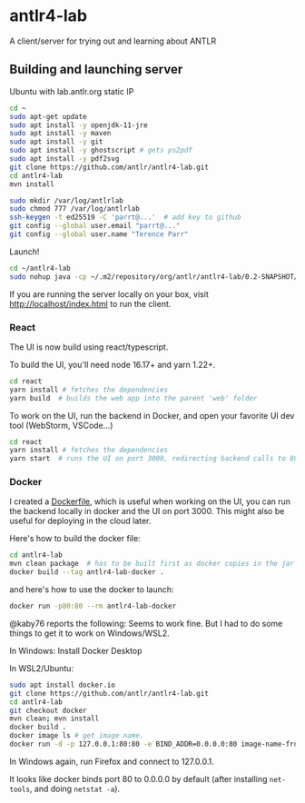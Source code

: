 # antlr4-lab
A client/server for trying out and learning about ANTLR

## Building and launching server

Ubuntu with lab.antlr.org static IP

```bash
cd ~
sudo apt-get update
sudo apt install -y openjdk-11-jre
sudo apt install -y maven
sudo apt install -y git
sudo apt install -y ghostscript # gets ps2pdf
sudo apt install -y pdf2svg
git clone https://github.com/antlr/antlr4-lab.git
cd antlr4-lab
mvn install

sudo mkdir /var/log/antlrlab
sudo chmod 777 /var/log/antlrlab
ssh-keygen -t ed25519 -C 'parrt@...'  # add key to github
git config --global user.email "parrt@..."
git config --global user.name "Terence Parr"
```

Launch!

```bash
cd ~/antlr4-lab
sudo nohup java -cp ~/.m2/repository/org/antlr/antlr4-lab/0.2-SNAPSHOT/antlr4-lab-0.2-SNAPSHOT-complete.jar org.antlr.v4.server.ANTLRHttpServer
```

If you are running the server locally on your box, visit [http://localhost/index.html](http://localhost/index.html) to run the client.

### React

The UI is now build using react/typescript.

To build the UI, you'll need node 16.17+ and yarn 1.22+.

````bash
cd react
yarn install # fetches the dependencies
yarn build  # builds the web app into the parent 'web' folder
````

To work on the UI, run the backend in Docker, and open your favorite UI dev tool (WebStorm, VSCode...)

````bash
cd react
yarn install # fetches the dependencies
yarn start  # runs the UI on port 3000, redirecting backend calls to 80
````


### Docker

I created a [Dockerfile](Dockerfile), which is useful when working on the UI, you can run the backend locally in docker and the UI on port 3000. This might also be useful for deploying in the cloud later.

Here's how to build the docker file:

```bash
cd antlr4-lab
mvn clean package  # has to be built first as docker copies in the jar
docker build --tag antlr4-lab-docker .
```

and here's how to use the docker to launch:

```bash
docker run -p80:80 --rm antlr4-lab-docker
```

@kaby76 reports the following: Seems to work fine. But I had to do some things to get it to work on Windows/WSL2.

In Windows: Install Docker Desktop

In WSL2/Ubuntu:

```bash
sudo apt install docker.io
git clone https://github.com/antlr/antlr4-lab.git
cd antlr4-lab
git checkout docker
mvn clean; mvn install
docker build .
docker image ls # get image name.
docker run -d -p 127.0.0.1:80:80 -e BIND_ADDR=0.0.0.0:80 image-name-from-above
```

In Windows again, run Firefox and connect to 127.0.0.1.

It looks like docker binds port 80 to 0.0.0.0 by default (after installing `net-tools`, and doing `netstat -a`).
